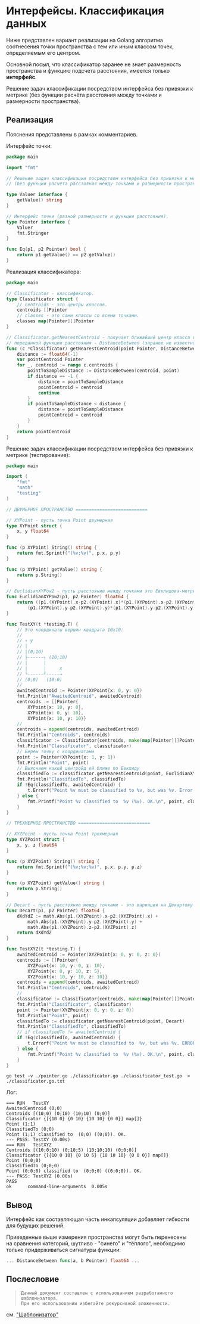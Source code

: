 # Интерфейсы. Классификация данных

Ниже представлен вариант реализации на Golang алгоритма соотнесения точки пространства с тем или иным классом точек, определяемым его центром.

Основной посыл, что классификатор заранее не знает размерность пространства и функцию подсчета расстояния, имеется только **интерфейс**.

Решение задач классификации посредством интерфейса без привязки к метрике (без функции расчёта расстояния между точками и размерности пространства).

## Реализация

Пояснения представлены в рамках комментариев.

Интерфейс точки:

```go
package main

import "fmt"

// Решение задач классификации посредством интерфейса без привязки к метрике
// (без функции расчёта расстояния между точками и размерности пространства).

type Valuer interface {
    getValue() string
}

// Интерфейс точки (разной размерности и функции расстояния).
type Pointer interface {
    Valuer
    fmt.Stringer
}

func Eq(p1, p2 Pointer) bool {
    return p1.getValue() == p2.getValue()
}

```

Реализация классификатора:

```go
package main

// Classificator - классификатор.
type Classificator struct {
    // centroids - это центры классов.
    centroids []Pointer
    // classes - это сами классы со всеми точками.
    classes map[Pointer][]Pointer
}

// Classificator.getNearestCentroid - получает ближайший центр класса в зависимости от
// переданной функции расстояния - DistanceBetween (заранее не известной)
func (c *Classificator) getNearestCentroid(point Pointer, DistanceBetween func(a, b Pointer) float64) Pointer {
    distance := float64(-1)
    var pointCentroid Pointer
    for _, centroid := range c.centroids {
        pointToSampleDistance := DistanceBetween(centroid, point)
        if distance == -1 {
            distance = pointToSampleDistance
            pointCentroid = centroid
            continue
        }
        if pointToSampleDistance < distance {
            distance = pointToSampleDistance
            pointCentroid = centroid
        }
    }
    return pointCentroid
}

```

Решение задач классификации посредством интерфейса без привязки к метрике (тестирование):

```go
package main

import (
    "fmt"
    "math"
    "testing"
)

// ДВУМЕРНОЕ ПРОСТРАНСТВО ===========================

// XYPoint - пусть точка Point двумерная
type XYPoint struct {
    x, y float64
}

func (p XYPoint) String() string {
    return fmt.Sprintf("(%v;%v)", p.x, p.y)
}

func (p XYPoint) getValue() string {
    return p.String()
}

// EuclidianXYPow2 - пусть расстояние между точками это Евклидова-метрика без ее корня
func EuclidianXYPow2(p1, p2 Pointer) float64 {
    return ((p1.(XYPoint).x-p2.(XYPoint).x)*(p1.(XYPoint).x-p2.(XYPoint).x) +
        (p1.(XYPoint).y-p2.(XYPoint).y)*(p1.(XYPoint).y-p2.(XYPoint).y))
}

func TestXY(t *testing.T) {
    // Это координаты вершин квадрата 10x10:
    //
    // ↑ y
    // |
    // |(0;10)
    // ├------┐ (10;10)
    // |      |
    // |      |     x
    // └------┚-----→
    // (0;0)   (10;0)
    //
    awaitedCentroid := Pointer(XYPoint{x: 0, y: 0})
    fmt.Println("AwaitedCentroid", awaitedCentroid)
    centroids := []Pointer{
        XYPoint{x: 10, y: 0},
        XYPoint{x: 0, y: 10},
        XYPoint{x: 10, y: 10}}
    //
    centroids = append(centroids, awaitedCentroid)
    fmt.Println("Centroids", centroids)
    classificator := Classificator{centroids, make(map[Pointer][]Pointer, 0)}
    fmt.Println("Classificator", classificator)
    // Берем точку с координатами
    point := Pointer(XYPoint{x: 1, y: 1})
    fmt.Println("Point", point)
    // Выясняем какой центройд ей ближе по Евклиду
    classifiedTo := classificator.getNearestCentroid(point, EuclidianXYPow2)
    fmt.Println("ClassifiedTo", classifiedTo)
    if !Eq(classifiedTo, awaitedCentroid) {
        t.Errorf("Point %v must be classified to %v, but was %v. Error.", point, awaitedCentroid, classifiedTo)
    } else {
        fmt.Printf("Point %v classified to  %v (%v). OK.\n", point, classifiedTo, awaitedCentroid)
    }
}

// ТРЕХМЕРНОЕ ПРОСТРАНСТВО ===========================

// XYZPoint - пусть точка Point трехмерная
type XYZPoint struct {
    x, y, z float64
}

func (p XYZPoint) String() string {
    return fmt.Sprintf("(%v;%v;%v)", p.x, p.y, p.z)
}

func (p XYZPoint) getValue() string {
    return p.String()
}

// Decart - пусть расстояние между точками - это вариация на Декартову метрику
func Decart(p1, p2 Pointer) float64 {
    dXdYdZ := math.Abs(p1.(XYZPoint).x-p2.(XYZPoint).x) +
        math.Abs(p1.(XYZPoint).y-p2.(XYZPoint).y) +
        math.Abs(p1.(XYZPoint).z-p2.(XYZPoint).z)
    return dXdYdZ
}

func TestXYZ(t *testing.T) {
    awaitedCentroid := Pointer(XYZPoint{x: 0, y: 0, z: 0})
    centroids := []Pointer{
        XYZPoint{x: 10, y: 0, z: 10},
        XYZPoint{x: 0, y: 10, z: 5},
        XYZPoint{x: 10, y: 10, z: 10}}
    centroids = append(centroids, awaitedCentroid)
    fmt.Println("Centroids", centroids)
    //
    classificator := Classificator{centroids, make(map[Pointer][]Pointer, 0)}
    fmt.Println("Classificator", classificator)
    point := Pointer(XYZPoint{x: 0, y: 0, z: 0})
    fmt.Println("Point", point)
    classifiedTo := classificator.getNearestCentroid(point, Decart)
    fmt.Println("ClassifiedTo", classifiedTo)
    // if classifiedTo != awaitedCentroid {
    if !Eq(classifiedTo, awaitedCentroid) {
        t.Errorf("Point %v must be classified to  %v, but was %v. ERROR.", point, awaitedCentroid, classifiedTo)
    } else {
        fmt.Printf("Point %v classified to  %v (%v). OK.\n", point, classifiedTo, awaitedCentroid)
    }
}

```

```shell
go test -v ./pointer.go ./classificator.go ./classificator_test.go  > ./classificator.go.txt
```

Лог:

```text
=== RUN   TestXY
AwaitedCentroid (0;0)
Centroids [(10;0) (0;10) (10;10) (0;0)]
Classificator {[{10 0} {0 10} {10 10} {0 0}] map[]}
Point (1;1)
ClassifiedTo (0;0)
Point (1;1) classified to  (0;0) ((0;0)). OK.
--- PASS: TestXY (0.00s)
=== RUN   TestXYZ
Centroids [(10;0;10) (0;10;5) (10;10;10) (0;0;0)]
Classificator {[{10 0 10} {0 10 5} {10 10 10} {0 0 0}] map[]}
Point (0;0;0)
ClassifiedTo (0;0;0)
Point (0;0;0) classified to  (0;0;0) ((0;0;0)). OK.
--- PASS: TestXYZ (0.00s)
PASS
ok  	command-line-arguments	0.005s

```

## Вывод

Интерфейс как составляющая часть инкапсуляции добавляет гибкости для будущих решений.

Приведенные выше измерения пространства могут быть перенесены на сравнения категорий, шутливо - "синего" и "тёплого", необходимо только придерживаться сигнатуры функции:

```go
... DistanceBetween func(a, b Pointer) float64 ... 
```

## Послесловие

>
> ```text
> Данный документ составлен с использованием разработанного шаблонизатора. 
> При его использовании избегайте рекурсивной вложенности.
> ```

см. ["Шаблонизатор"](https://github.com/BorisPlus/golang_notes/tree/master/templator)
